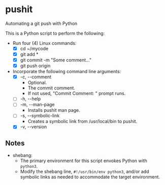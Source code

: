 # pushit
Automating a git push with Python

This is a Python script to perform the following:
* Run four (4) Linux commands:
  - [x] cd ~/mycode
  - [x] git add *
  - [x] git commit -m "Some comment..."
  - [x] git push origin
* Incorporate the following command line arguments:
  - [x] -c, --comment
    * Optional.
    * The commit comment.
    * If not used, "Commit Comment: " prompt runs.
  - [ ] -h, --help
  - [ ] -m, --man-page
    * Installs pushit man page.
  - [ ] -s, --symbolic-link
    * Creates a symbolic link from /usr/local/bin to pushit.
  - [x] -v, --version

Notes
---
* shebang:
  * The primary environment for this script envokes Python with `python3`.
  * Modify the shebang line, `#!/usr/bin/env python3`, and/or add symbolic links as needed to accommodate the target environment.
